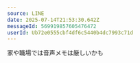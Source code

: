 ```yaml
---
source: LINE
date: 2025-07-14T21:53:30.642Z
messageId: 569919857605476472
userId: Ub72e0555cbf4df6c5440b4dc7993c71d
---
```


家や職場では音声メモは厳しいかも